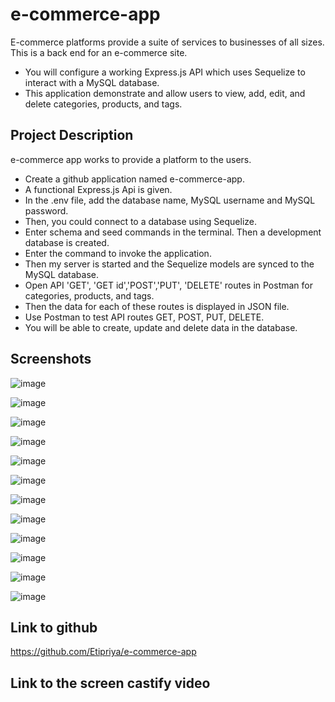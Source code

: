 # e-commerce-app

E-commerce platforms provide a suite of services to businesses of all sizes. This is a back end for an e-commerce site.

- You will configure a working Express.js API which uses Sequelize to interact with a MySQL database.
- This application demonstrate and allow users to view, add, edit, and delete categories, products, and tags.

## Project Description

e-commerce app works to provide a platform to the users.

- Create a github application named e-commerce-app.
- A functional Express.js Api is given.
- In the .env file, add the database name, MySQL username and MySQL password.
- Then, you could connect to a database using Sequelize.
- Enter schema and seed commands in the terminal. Then a development database is created.
- Enter the command to invoke the application.
- Then my server is started and the Sequelize models are synced to the MySQL database.
- Open API 'GET', 'GET id','POST','PUT', 'DELETE' routes in Postman for categories, products, and tags.
- Then the data for each of these routes is displayed in JSON file.
- Use Postman to test API routes GET, POST, PUT, DELETE.
- You will be able to create, update and delete data in the database.

## Screenshots

![image](./images/database.png)

![image](./images/get_categories.png)

![image](./images/post_category.png)

![image](./images/put_category.png)

![image](./images/delete_category.png)

![image](./images/get_products.png)

![image](./images/delete_products.png)

![image](./images/delete_products1.png)

![image](./images/post_tags.png)

![image](./images/put_tag.png)

![image](./images/delete_tags.png)

![image](./images/delete_tags1.png)

## Link to github

https://github.com/Etipriya/e-commerce-app

## Link to the screen castify video
